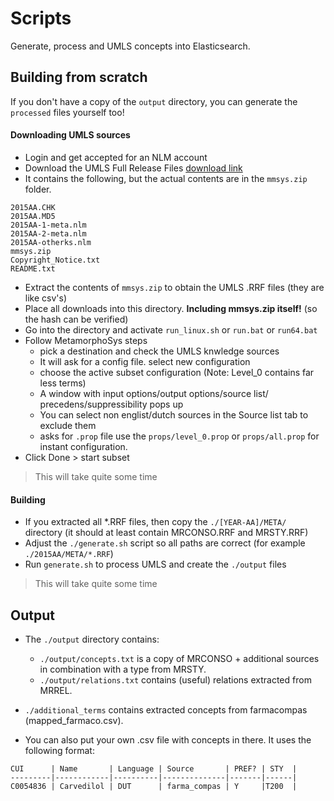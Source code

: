 Scripts
=======

Generate, process and UMLS concepts into Elasticsearch.


## Building from scratch

If you don't have a copy of the `output` directory, you can generate the `processed` files yourself too!



#### Downloading UMLS sources

* Login and get accepted for an NLM account
* Download the UMLS Full Release Files [download link](https://www.nlm.nih.gov/research/umls/licensedcontent/umlsknowledgesources.html)
* It contains the following, but the actual contents are in the `mmsys.zip` folder.

```
2015AA.CHK
2015AA.MD5
2015AA-1-meta.nlm
2015AA-2-meta.nlm
2015AA-otherks.nlm
mmsys.zip
Copyright_Notice.txt
README.txt
```

* Extract the contents of `mmsys.zip` to obtain the UMLS .RRF files (they are like csv's)
* Place all downloads into this directory. **Including mmsys.zip itself!** (so the hash can be verified)
* Go into the directory and activate `run_linux.sh` or `run.bat` or `run64.bat`
* Follow MetamorphoSys steps
   * pick a destination and check the UMLS knwledge sources
   * It will ask for a config file. select new configuration   
   * choose the active subset configuration (Note: Level_0 contains far less terms)
   * A window with input options/output options/source list/ precedens/suppressibility pops up
   * You can select non englist/dutch sources in the Source list tab to exclude them
   * asks for `.prop` file use the `props/level_0.prop` or `props/all.prop` for instant configuration. 
* Click Done > start subset

> This will take quite some time


#### Building

* If you extracted all *.RRF files, then copy the `./[YEAR-AA]/META/` directory (it should at least contain MRCONSO.RRF and MRSTY.RRF)
* Adjust the `./generate.sh` script so all paths are correct (for example `./2015AA/META/*.RRF`)
* Run `generate.sh` to process UMLS and create the `./output` files

> This will take quite some time


## Output

* The `./output` directory contains:
    * `./output/concepts.txt` is a copy of MRCONSO + additional sources in combination with a type from MRSTY.
    * `./output/relations.txt` contains (useful) relations extracted from MRREL.

* `./additional_terms` contains extracted concepts from farmacompas (mapped_farmaco.csv).
* You can also put your own .csv file with concepts in there. It uses the following format:

```
CUI      | Name       | Language | Source       | PREF? | STY  |
---------|------------|----------|--------------|-------|------|
C0054836 | Carvedilol | DUT      | farma_compas | Y     |T200  |

```
